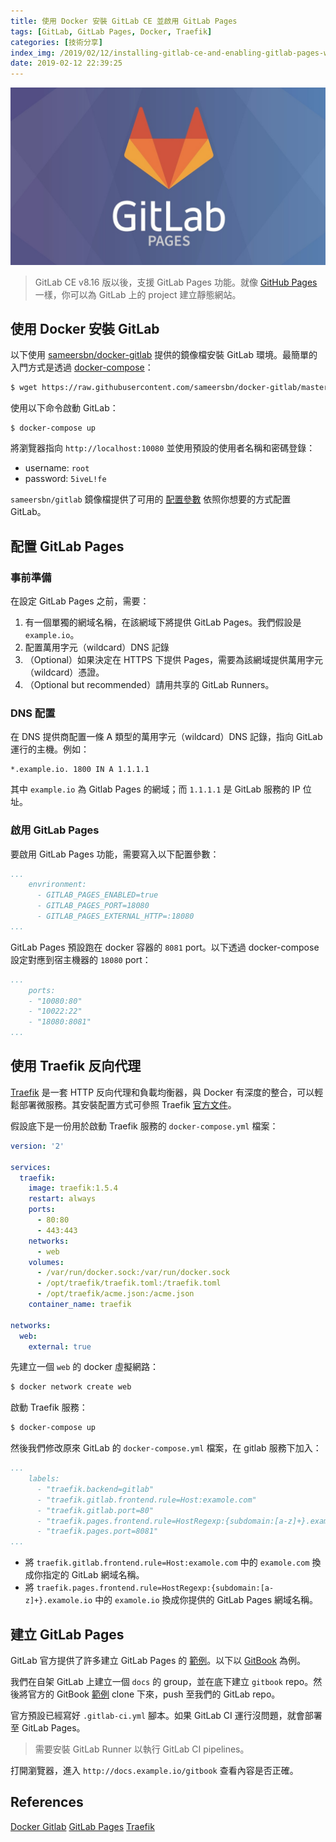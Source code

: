 ```yaml
---
title: 使用 Docker 安裝 GitLab CE 並啟用 GitLab Pages
tags: [GitLab, GitLab Pages, Docker, Traefik]
categories: [技術分享]
index_img: /2019/02/12/installing-gitlab-ce-and-enabling-gitlab-pages-with-docker/cover.jpg
date: 2019-02-12 22:39:25
---
```


![cover](/2019/02/12/installing-gitlab-ce-and-enabling-gitlab-pages-with-docker/cover.jpg)

> GitLab CE v8.16 版以後，支援 GitLab Pages 功能。就像 [GitHub Pages](https://pages.github.com/) 一樣，你可以為 GitLab 上的 project 建立靜態網站。

<!-- more -->

## 使用 Docker 安裝 GitLab

以下使用 [sameersbn/docker-gitlab](https://github.com/sameersbn/docker-gitlab) 提供的鏡像檔安裝 GitLab 環境。最簡單的入門方式是透過 [docker-compose](https://docs.docker.com/compose/)：

```bash
$ wget https://raw.githubusercontent.com/sameersbn/docker-gitlab/master/docker-compose.yml
```

使用以下命令啟動 GitLab：

```
$ docker-compose up
```

將瀏覽器指向 `http://localhost:10080` 並使用預設的使用者名稱和密碼登錄：

* username: `root`
* password: `5iveL!fe`

`sameersbn/gitlab` 鏡像檔提供了可用的 [配置參數](https://github.com/sameersbn/docker-gitlab#available-configuration-parameters) 依照你想要的方式配置 GitLab。

## 配置 GitLab Pages

### 事前準備

在設定 GitLab Pages 之前，需要：

1. 有一個單獨的網域名稱，在該網域下將提供 GitLab Pages。我們假設是 `example.io`。
2. 配置萬用字元（wildcard）DNS 記錄
3. （Optional）如果決定在 HTTPS 下提供 Pages，需要為該網域提供萬用字元（wildcard）憑證。
4. （Optional but recommended）請用共享的 GitLab Runners。

### DNS 配置

在 DNS 提供商配置一條 A 類型的萬用字元（wildcard）DNS 記錄，指向 GitLab 運行的主機。例如：

```
*.example.io. 1800 IN A 1.1.1.1
```

其中 `example.io` 為 Gitlab Pages 的網域；而 `1.1.1.1` 是 GitLab 服務的 IP 位址。

### 啟用 GitLab Pages

要啟用 GitLab Pages 功能，需要寫入以下配置參數：

```yml
...
    envrironment:
      - GITLAB_PAGES_ENABLED=true
      - GITLAB_PAGES_PORT=18080
      - GITLAB_PAGES_EXTERNAL_HTTP=:18080
...
```

GitLab Pages 預設跑在 docker 容器的 `8081` port。以下透過 docker-compose 設定對應到宿主機器的 `18080` port：

```yml
...
    ports:
    - "10080:80"
    - "10022:22"
    - "18080:8081"
...
```

## 使用 Traefik 反向代理

[Traefik](https://traefik.io/) 是一套 HTTP 反向代理和負載均衡器，與 Docker 有深度的整合，可以輕鬆部署微服務。其安裝配置方式可參照 Traefik [官方文件](https://docs.traefik.io/user-guide/docker-and-lets-encrypt/)。

假設底下是一份用於啟動 Traefik 服務的 `docker-compose.yml` 檔案：

```yml
version: '2'

services:
  traefik:
    image: traefik:1.5.4
    restart: always
    ports:
      - 80:80
      - 443:443
    networks:
      - web
    volumes:
      - /var/run/docker.sock:/var/run/docker.sock
      - /opt/traefik/traefik.toml:/traefik.toml
      - /opt/traefik/acme.json:/acme.json
    container_name: traefik

networks:
  web:
    external: true
```

先建立一個 `web` 的 docker 虛擬網路：

```bash
$ docker network create web
```

啟動 Traefik 服務：

```bash
$ docker-compose up
```

然後我們修改原來 GitLab 的 `docker-compose.yml` 檔案，在 gitlab 服務下加入：

```yml
...
    labels:
      - "traefik.backend=gitlab"
      - "traefik.gitlab.frontend.rule=Host:examole.com"
      - "traefik.gitlab.port=80"
      - "traefik.pages.frontend.rule=HostRegexp:{subdomain:[a-z]+}.examole.io"
      - "traefik.pages.port=8081"
...
```

* 將 `traefik.gitlab.frontend.rule=Host:examole.com` 中的 `examole.com` 換成你指定的 GitLab 網域名稱。
* 將 `traefik.pages.frontend.rule=HostRegexp:{subdomain:[a-z]+}.examole.io` 中的 `examole.io` 換成你提供的 GitLab Pages 網域名稱。

## 建立 GitLab Pages

GitLab 官方提供了許多建立 GitLab Pages 的 [範例](https://gitlab.com/pages)。以下以 [GitBook](https://github.com/GitbookIO/gitbook) 為例。

我們在自架 GitLab 上建立一個 `docs` 的 group，並在底下建立 `gitbook` repo。然後將官方的 GitBook [範例](https://gitlab.com/pages/gitbook) clone 下來，push 至我們的 GitLab repo。

官方預設已經寫好 `.gitlab-ci.yml` 腳本。如果 GitLab CI 運行沒問題，就會部署至 GitLab Pages。

> 需要安裝 GitLab Runner 以執行 GitLab CI pipelines。

打開瀏覽器，進入 `http://docs.example.io/gitbook` 查看內容是否正確。

## References

[Docker Gitlab](http://www.damagehead.com/docker-gitlab/)
[GitLab Pages](https://docs.gitlab.com/ce/user/project/pages/index.html)
[Traefik](https://traefik.io/)